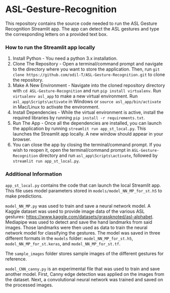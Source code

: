# ASL-Gesture-Recognition

This repository contains the source code needed to run the ASL Gesture Recognition Streamlit app. The app can detect the ASL gestures and type the corresponding letters on a provided text box.

### How to run the Streamlit app locally

1. Install Python - You need a python 3.x installation.
2. Clone The Repository - Open a terminal/command prompt and navigate to the directory where you want to store the application. Then, run `git clone https://github.com/odil-T/ASL-Gesture-Recognition.git` to clone the repository.
3. Make A New Environment - Navigate into the cloned repository directory with `cd ASL-Gesture-Recognition` and run `pip install virtualenv`. Run `virtualenv asl_app` to make a new virtual environment. Run `asl_app\Scripts\activate` in Windows or `source asl_app/bin/activate` in Mac/Linux to activate the environment.
5. Install Dependencies - While the virtual environment is active, install the required libraries by running `pip install -r requirements.txt`.
6. Run The App - Once all the dependencies are installed, you can launch the application by running `streamlit run app_st_local.py`. This launches the Streamlit app locally. A new window should appear in your browser.
7. You can close the app by closing the terminal/command prompt. If you wish to reopen it, open the terminal/command prompt in `ASL-Gesture-Recognition` directory and run `asl_app\Scripts\activate`, followed by `streamlit run app_st_local.py`. 

### Additional Information

`app_st_local.py` contains the code that can launch the local Streamlit app. This file uses model parameters stored in `models/model_NN_MP_for_st.h5` to make predictions.

`model_NN_MP.py` was used to train and save a neural network model. A Kaggle dataset was used to provide image data of the various ASL gestures: https://www.kaggle.com/datasets/grassknoted/asl-alphabet. Mediapipe was used to detect and save the hand landmarks from said images. Those landmarks were then used as data to train the neural network model for classifying the gestures. The model was saved in three different formats in the `models` folder: `model_NN_MP_for_st.h5`, `model_NN_MP_for_st.keras`, and `model_NN_MP_for_st.tf`.

The `sample_images` folder stores sample images of the different gestures for reference.

`model_CNN_canny.py` is an experimental file that was used to train and save another model. First, Canny edge detection was applied on the images from the dataset. Next, a convolutional neural network was trained and saved on the processed images.
